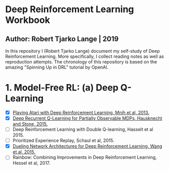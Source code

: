 # Deep Reinforcement Learning Workbook
## Author: Robert Tjarko Lange | 2019

In this repository I (Robert Tjarko Lange) document my self-study of Deep Reinforcement Learning. More specifically, I collect reading notes as well as reproduction attempts. The chronology of this repository is based on the amazing "Spinning Up in DRL" tutorial by OpenAI.

# 1. Model-Free RL: (a) Deep Q-Learning

* [x] [Playing Atari with Deep Reinforcement Learning, Mnih et al, 2013.](01_Deep_Q_Learning/01_2013_Mnih.md)
* [x] [Deep Recurrent Q-Learning for Partially Observable MDPs, Hausknecht and Stone, 2015.](01_Deep_Q_Learning/02_2015_Hausknecht.md)
* [ ] Deep Reinforcement Learning with Double Q-learning, Hasselt et al 2015.
* [ ] Prioritized Experience Replay, Schaul et al, 2015.
* [x] [Dueling Network Architectures for Deep Reinforcement Learning, Wang et al, 2015.](01_Deep_Q_Learning/05_2016_Wang.md)
* [ ] Rainbow: Combining Improvements in Deep Reinforcement Learning, Hessel et al, 2017.

